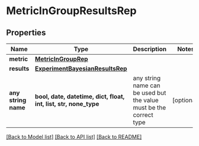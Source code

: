 # MetricInGroupResultsRep


## Properties
Name | Type | Description | Notes
------------ | ------------- | ------------- | -------------
**metric** | [**MetricInGroupRep**](MetricInGroupRep.md) |  | 
**results** | [**ExperimentBayesianResultsRep**](ExperimentBayesianResultsRep.md) |  | 
**any string name** | **bool, date, datetime, dict, float, int, list, str, none_type** | any string name can be used but the value must be the correct type | [optional]

[[Back to Model list]](../README.md#documentation-for-models) [[Back to API list]](../README.md#documentation-for-api-endpoints) [[Back to README]](../README.md)


